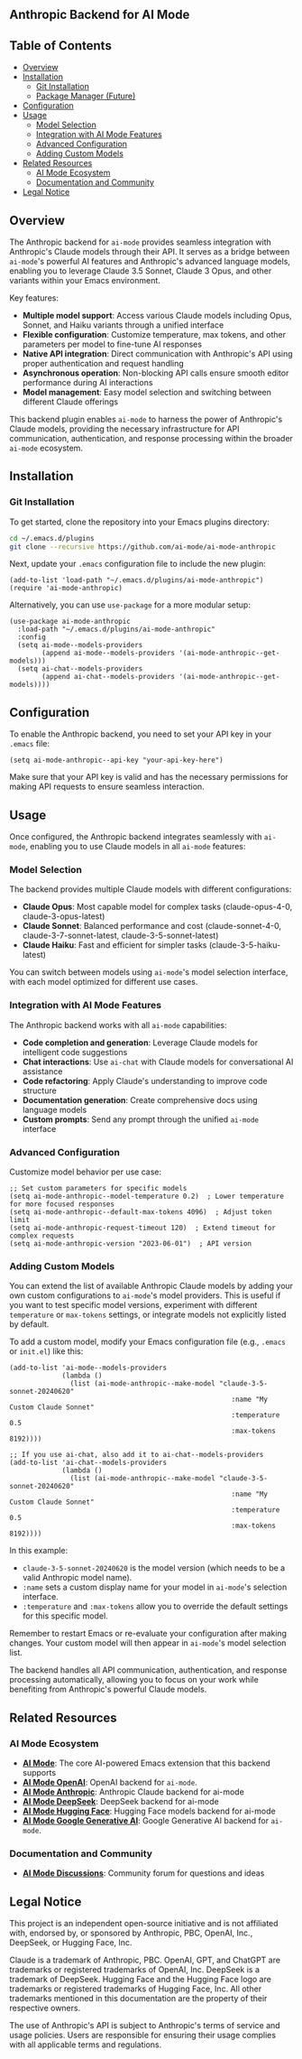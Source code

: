 ## Anthropic Backend for AI Mode

## Table of Contents

- [Overview](#overview)
- [Installation](#installation)
  - [Git Installation](#git-installation)
  - [Package Manager (Future)](#package-manager-future)
- [Configuration](#configuration)
- [Usage](#usage)
  - [Model Selection](#model-selection)
  - [Integration with AI Mode Features](#integration-with-ai-mode-features)
  - [Advanced Configuration](#advanced-configuration)
  - [Adding Custom Models](#adding-custom-models)
- [Related Resources](#related-resources)
  - [AI Mode Ecosystem](#ai-mode-ecosystem)
  - [Documentation and Community](#documentation-and-community)
- [Legal Notice](#legal-notice)

## Overview

The Anthropic backend for `ai-mode` provides seamless integration with Anthropic's Claude models through their API. It serves as a bridge between `ai-mode`'s powerful AI features and Anthropic's advanced language models, enabling you to leverage Claude 3.5 Sonnet, Claude 3 Opus, and other variants within your Emacs environment.

Key features:
- **Multiple model support**: Access various Claude models including Opus, Sonnet, and Haiku variants through a unified interface
- **Flexible configuration**: Customize temperature, max tokens, and other parameters per model to fine-tune AI responses
- **Native API integration**: Direct communication with Anthropic's API using proper authentication and request handling
- **Asynchronous operation**: Non-blocking API calls ensure smooth editor performance during AI interactions
- **Model management**: Easy model selection and switching between different Claude offerings

This backend plugin enables `ai-mode` to harness the power of Anthropic's Claude models, providing the necessary infrastructure for API communication, authentication, and response processing within the broader `ai-mode` ecosystem.

## Installation

### Git Installation

To get started, clone the repository into your Emacs plugins directory:

```bash
cd ~/.emacs.d/plugins
git clone --recursive https://github.com/ai-mode/ai-mode-anthropic
```

Next, update your `.emacs` configuration file to include the new plugin:

```elisp
(add-to-list 'load-path "~/.emacs.d/plugins/ai-mode-anthropic")
(require 'ai-mode-anthropic)
```

Alternatively, you can use `use-package` for a more modular setup:

```elisp
(use-package ai-mode-anthropic
  :load-path "~/.emacs.d/plugins/ai-mode-anthropic"
  :config
  (setq ai-mode--models-providers
        (append ai-mode--models-providers '(ai-mode-anthropic--get-models)))
  (setq ai-chat--models-providers
        (append ai-chat--models-providers '(ai-mode-anthropic--get-models))))
```

## Configuration

To enable the Anthropic backend, you need to set your API key in your `.emacs` file:

```elisp
(setq ai-mode-anthropic--api-key "your-api-key-here")
```

Make sure that your API key is valid and has the necessary permissions for making API requests to ensure seamless interaction.

## Usage

Once configured, the Anthropic backend integrates seamlessly with `ai-mode`, enabling you to use Claude models in all `ai-mode` features:

### Model Selection

The backend provides multiple Claude models with different configurations:
- **Claude Opus**: Most capable model for complex tasks (claude-opus-4-0, claude-3-opus-latest)
- **Claude Sonnet**: Balanced performance and cost (claude-sonnet-4-0, claude-3-7-sonnet-latest, claude-3-5-sonnet-latest)
- **Claude Haiku**: Fast and efficient for simpler tasks (claude-3-5-haiku-latest)

You can switch between models using `ai-mode`'s model selection interface, with each model optimized for different use cases.

### Integration with AI Mode Features

The Anthropic backend works with all `ai-mode` capabilities:
- **Code completion and generation**: Leverage Claude models for intelligent code suggestions
- **Chat interactions**: Use `ai-chat` with Claude models for conversational AI assistance
- **Code refactoring**: Apply Claude's understanding to improve code structure
- **Documentation generation**: Create comprehensive docs using language models
- **Custom prompts**: Send any prompt through the unified `ai-mode` interface

### Advanced Configuration

Customize model behavior per use case:

```elisp
;; Set custom parameters for specific models
(setq ai-mode-anthropic--model-temperature 0.2)  ; Lower temperature for more focused responses
(setq ai-mode-anthropic--default-max-tokens 4096)  ; Adjust token limit
(setq ai-mode-anthropic-request-timeout 120)  ; Extend timeout for complex requests
(setq ai-mode-anthropic-version "2023-06-01")  ; API version
```

### Adding Custom Models

You can extend the list of available Anthropic Claude models by adding your own custom configurations to `ai-mode`'s model providers. This is useful if you want to test specific model versions, experiment with different `temperature` or `max-tokens` settings, or integrate models not explicitly listed by default.

To add a custom model, modify your Emacs configuration file (e.g., `.emacs` or `init.el`) like this:

```elisp
(add-to-list 'ai-mode--models-providers
             (lambda ()
               (list (ai-mode-anthropic--make-model "claude-3-5-sonnet-20240620"
                                                       :name "My Custom Claude Sonnet"
                                                       :temperature 0.5
                                                       :max-tokens 8192))))

;; If you use ai-chat, also add it to ai-chat--models-providers
(add-to-list 'ai-chat--models-providers
             (lambda ()
               (list (ai-mode-anthropic--make-model "claude-3-5-sonnet-20240620"
                                                       :name "My Custom Claude Sonnet"
                                                       :temperature 0.5
                                                       :max-tokens 8192))))
```

In this example:
- `claude-3-5-sonnet-20240620` is the model version (which needs to be a valid Anthropic model name).
- `:name` sets a custom display name for your model in `ai-mode`'s selection interface.
- `:temperature` and `:max-tokens` allow you to override the default settings for this specific model.

Remember to restart Emacs or re-evaluate your configuration after making changes. Your custom model will then appear in `ai-mode`'s model selection list.

The backend handles all API communication, authentication, and response processing automatically, allowing you to focus on your work while benefiting from Anthropic's powerful Claude models.

## Related Resources

### AI Mode Ecosystem

- **[AI Mode](https://github.com/ai-mode/ai-mode)**: The core AI-powered Emacs extension that this backend supports
- **[AI Mode OpenAI](https://github.com/ai-mode/ai-mode-openai)**: OpenAI backend for `ai-mode`.
- **[AI Mode Anthropic](https://github.com/ai-mode/ai-mode-anthropic)**: Anthropic Claude backend for ai-mode
- **[AI Mode DeepSeek](https://github.com/ai-mode/ai-mode-deepseek)**: DeepSeek backend for ai-mode
- **[AI Mode Hugging Face](https://github.com/ai-mode/ai-mode-hf)**: Hugging Face models backend for ai-mode
- **[AI Mode Google Generative AI](https://github.com/ai-mode/ai-mode-google-genai)**: Google Generative AI backend for `ai-mode`.

### Documentation and Community

-   **[AI Mode Discussions](https://github.com/ai-mode/ai-mode/discussions)**: Community forum for questions and ideas

## Legal Notice

This project is an independent open-source initiative and is not affiliated with, endorsed by, or sponsored by Anthropic, PBC, OpenAI, Inc., DeepSeek, or Hugging Face, Inc.

Claude is a trademark of Anthropic, PBC. OpenAI, GPT, and ChatGPT are trademarks or registered trademarks of OpenAI, Inc. DeepSeek is a trademark of DeepSeek. Hugging Face and the Hugging Face logo are trademarks or registered trademarks of Hugging Face, Inc. All other trademarks mentioned in this documentation are the property of their respective owners.

The use of Anthropic's API is subject to Anthropic's terms of service and usage policies. Users are responsible for ensuring their usage complies with all applicable terms and regulations.
